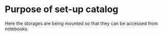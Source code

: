 # Purpose of set-up catalog
Here the storages are being mounted so that they can be accessed from notebooks.